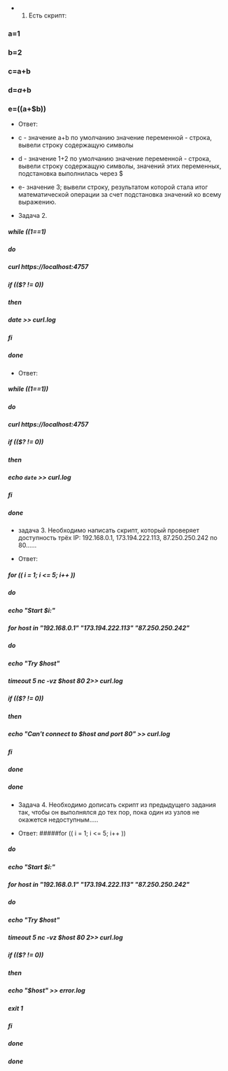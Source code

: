 * 1. Есть скрипт:

### a=1
### b=2
### c=a+b
### d=$a+$b
### e=$(($a+$b))

* Ответ: 
+ с - значение a+b по умолчанию значение переменной - строка, вывели строку содержащую символы

+ d - значение 1+2 по умолчанию значение переменной - строка, вывели строку содержащую символы, значений этих переменных, подстановка выполнилась через $

+ е- значение 3; вывели строку, результатом которой стала итог математической операции за счет подстановка значений ко всему выражению.

* Задача 2.

##### while ((1==1)
##### do
#####	curl https://localhost:4757
#####	if (($? != 0))
#####	then
#####		date >> curl.log
#####	fi
##### done


* Ответ:

##### while ((1==1))
##### do
#####        curl https://localhost:4757
#####        if (($? != 0))
#####        then
#####                echo `date` >> curl.log
#####        fi
##### done

* задача 3. Необходимо написать скрипт, который проверяет доступность трёх IP: 192.168.0.1, 173.194.222.113, 87.250.250.242 по 80......

* Ответ:
##### for (( i = 1; i <= 5; i++ ))
##### do
#####	echo "Start $i:"
##### for host in "192.168.0.1" "173.194.222.113" "87.250.250.242"
##### do
#####	echo "Try $host"
#####	timeout 5 nc -vz $host 80 2>> curl.log
#####	if (($? != 0))
#####	then
#####		echo "Can't connect to $host and port 80" >> curl.log
#####	fi
##### done
##### done

* Задача 4. Необходимо дописать скрипт из предыдущего задания так, чтобы он выполнялся до тех пор, пока один из узлов не окажется недоступным.....

* Ответ: 
#####for (( i = 1; i <= 5; i++ ))
##### do
#####	echo "Start $i:"
##### for host in "192.168.0.1" "173.194.222.113" "87.250.250.242"
##### do
#####	echo "Try $host"
#####	timeout 5 nc -vz $host 80 2>> curl.log
#####	if (($? != 0))
#####	then
#####		echo "$host" >> error.log
#####		exit 1
#####	fi
##### done
##### done



